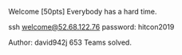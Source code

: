 Welcome [50pts]
Everybody has a hard time.

ssh welcome@52.68.122.76
password: hitcon2019

Author: david942j
653 Teams solved.
